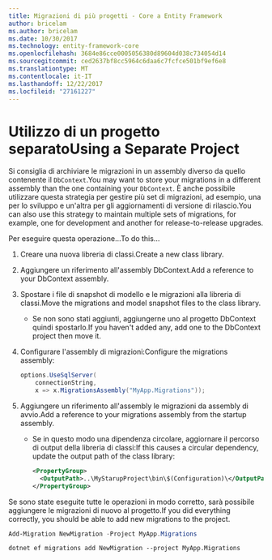 ```yaml
---
title: Migrazioni di più progetti - Core a Entity Framework
author: bricelam
ms.author: bricelam
ms.date: 10/30/2017
ms.technology: entity-framework-core
ms.openlocfilehash: 3684e86cce0005056380d89604d038c734054d14
ms.sourcegitcommit: ced2637bf8cc5964c6daa6c7fcfce501bf9ef6e8
ms.translationtype: MT
ms.contentlocale: it-IT
ms.lasthandoff: 12/22/2017
ms.locfileid: "27161227"
---
```

<a name="using-a-separate-project"></a><span data-ttu-id="19d38-102">Utilizzo di un progetto separato</span><span class="sxs-lookup"><span data-stu-id="19d38-102">Using a Separate Project</span></span>
========================
<span data-ttu-id="19d38-103">Si consiglia di archiviare le migrazioni in un assembly diverso da quello contenente il `DbContext`.</span><span class="sxs-lookup"><span data-stu-id="19d38-103">You may want to store your migrations in a different assembly than the one containing your `DbContext`.</span></span> <span data-ttu-id="19d38-104">È anche possibile utilizzare questa strategia per gestire più set di migrazioni, ad esempio, una per lo sviluppo e un'altra per gli aggiornamenti di versione di rilascio.</span><span class="sxs-lookup"><span data-stu-id="19d38-104">You can also use this strategy to maintain multiple sets of migrations, for example, one for development and another for release-to-release upgrades.</span></span>

<span data-ttu-id="19d38-105">Per eseguire questa operazione...</span><span class="sxs-lookup"><span data-stu-id="19d38-105">To do this...</span></span>

1. <span data-ttu-id="19d38-106">Creare una nuova libreria di classi.</span><span class="sxs-lookup"><span data-stu-id="19d38-106">Create a new class library.</span></span>

2. <span data-ttu-id="19d38-107">Aggiungere un riferimento all'assembly DbContext.</span><span class="sxs-lookup"><span data-stu-id="19d38-107">Add a reference to your DbContext assembly.</span></span>

3. <span data-ttu-id="19d38-108">Spostare i file di snapshot di modello e le migrazioni alla libreria di classi.</span><span class="sxs-lookup"><span data-stu-id="19d38-108">Move the migrations and model snapshot files to the class library.</span></span>
   * <span data-ttu-id="19d38-109">Se non sono stati aggiunti, aggiungerne uno al progetto DbContext quindi spostarlo.</span><span class="sxs-lookup"><span data-stu-id="19d38-109">If you haven't added any, add one to the DbContext project then move it.</span></span>

4. <span data-ttu-id="19d38-110">Configurare l'assembly di migrazioni:</span><span class="sxs-lookup"><span data-stu-id="19d38-110">Configure the migrations assembly:</span></span>

   ``` csharp
   options.UseSqlServer(
       connectionString,
       x => x.MigrationsAssembly("MyApp.Migrations"));
   ```

5. <span data-ttu-id="19d38-111">Aggiungere un riferimento all'assembly le migrazioni da assembly di avvio.</span><span class="sxs-lookup"><span data-stu-id="19d38-111">Add a reference to your migrations assembly from the startup assembly.</span></span>
   * <span data-ttu-id="19d38-112">Se in questo modo una dipendenza circolare, aggiornare il percorso di output della libreria di classi:</span><span class="sxs-lookup"><span data-stu-id="19d38-112">If this causes a circular dependency, update the output path of the class library:</span></span>

     ``` xml
     <PropertyGroup>
       <OutputPath>..\MyStarupProject\bin\$(Configuration)\</OutputPath>
     </PropertyGroup>
     ```

<span data-ttu-id="19d38-113">Se sono state eseguite tutte le operazioni in modo corretto, sarà possibile aggiungere le migrazioni di nuovo al progetto.</span><span class="sxs-lookup"><span data-stu-id="19d38-113">If you did everything correctly, you should be able to add new migrations to the project.</span></span>

``` powershell
Add-Migration NewMigration -Project MyApp.Migrations
```
``` Console
dotnet ef migrations add NewMigration --project MyApp.Migrations
```
